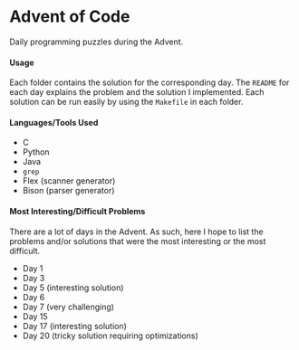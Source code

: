 # Advent of Code
Daily programming puzzles during the Advent.

#### Usage
Each folder contains the solution for the corresponding day. The `README` for
each day explains the problem and the solution I implemented. Each solution can
be run easily by using the `Makefile` in each folder.

#### Languages/Tools Used
* C
* Python
* Java
* `grep`
* Flex (scanner generator)
* Bison (parser generator)

#### Most Interesting/Difficult Problems
There are a lot of days in the Advent. As such, here I hope to list the problems
and/or solutions that were the most interesting or the most difficult.

* Day 1
* Day 3
* Day 5 (interesting solution)
* Day 6
* Day 7  (very challenging)
* Day 15
* Day 17 (interesting solution)
* Day 20 (tricky solution requiring optimizations)
